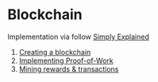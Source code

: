 # Blockchain

Implementation via follow [Simply Explained](https://www.youtube.com/c/Savjee)

1. [Creating a blockchain](https://www.youtube.com/watch?v=zVqczFZr124)
2. [Implementing Proof-of-Work](https://www.youtube.com/watch?v=HneatE69814)
3. [Mining rewards & transactions](https://www.youtube.com/watch?v=fRV6cGXVQ4I)
